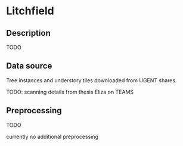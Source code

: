 # Litchfield


## Description

TODO

## Data source

Tree instances and understory tiles downloaded from UGENT shares.

TODO: scanning details from thesis Eliza on TEAMS

## Preprocessing

TODO

currently no additional preprocessing

